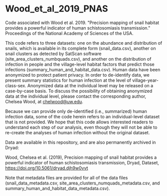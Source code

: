 # Wood_et_al_2019_PNAS
Code associated with Wood et al. 2019. "Precision mapping of snail habitat provides a powerful indicator of human schistosomiasis transmission." Proceedings of the National Academy of Sciences of the USA.

This code refers to three datasets: one on the abundance and distribution of snails, which is available in its complete form (snail_data.csv), 
another on snail clusters as detected by SatScan software (site_area_clusters_numbquads.csv), and another on the distribution of infection in people and the village-level habitat factors that predict those infections (summary_human_and_habitat_data.csv). Human data have been anonymized to protect patient privacy. In order to de-identify data, we present summary statistics for human infection at the level of village-year-class-sex. Anonymized data at the individual level may be released on a case-by-case basis. To discuss the possibility of obtaining anonymized data at the individual level, please contact the corresponding author, Chelsea Wood, at chelwood@uw.edu.

Because we can provide only de-identified (i.e., summarized) human infection data, some of the code herein refers to an individual-level dataset that is not provided. We hope that this code allows interested readers to understand each step of our analysis, even though they will not be able to re-create the analyses of human infection without the original dataset.

Data are available in this repository, and are also permanently archived in Dryad:

Wood, Chelsea et al. (2019), Precision mapping of snail habitat provides a powerful indicator of human schistosomiasis transmission, Dryad, Dataset, https://doi.org/10.5061/dryad.djh9w0vvt

Note that metadata files are provided for all of the data files (snail_data_metadata.csv, site_area_clusters_numquads_metadata.csv, and summary_human_and_habitat_data_metadata.csv).
